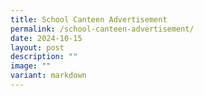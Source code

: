 ```yaml
---
title: School Canteen Advertisement
permalink: /school-canteen-advertisement/
date: 2024-10-15
layout: post
description: ""
image: ""
variant: markdown
---
```


